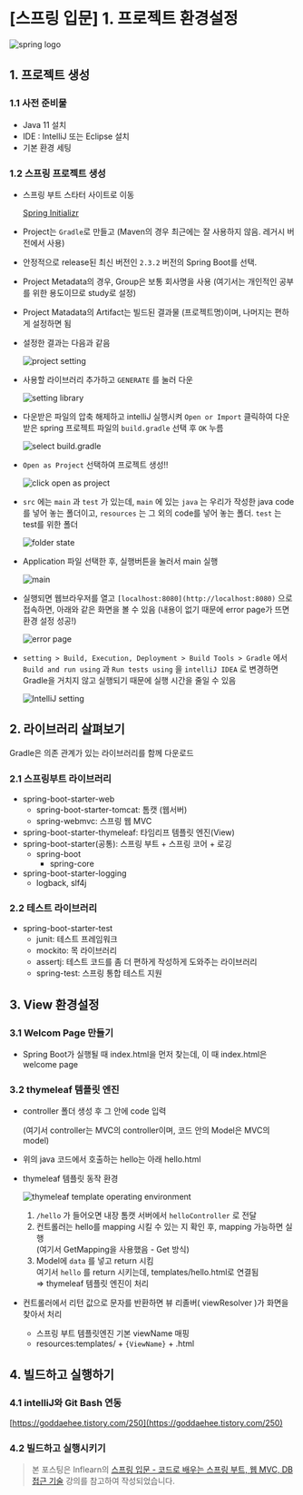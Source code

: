 # [스프링 입문] 1. 프로젝트 환경설정

![spring logo](../img/img-spring/spring_logo.jpg)

## 1\. 프로젝트 생성

### 1.1 사전 준비물

-   Java 11 설치
-   IDE : IntelliJ 또는 Eclipse 설치
-   기본 환경 세팅

### 1.2 스프링 프로젝트 생성

-   스프링 부트 스타터 사이트로 이동
    
    [Spring Initializr](https://start.spring.io/)
    
-   Project는 `Gradle`로 만들고 (Maven의 경우 최근에는 잘 사용하지 않음. 레거시 버전에서 사용)
    
-   안정적으로 release된 최신 버전인 `2.3.2` 버전의 Spring Boot를 선택.
    
-   Project Metadata의 경우, Group은 보통 회사명을 사용 (여기서는 개인적인 공부를 위한 용도이므로 study로 설정)
    
-   Project Matadata의 Artifact는 빌드된 결과물 (프로젝트명)이며, 나머지는 편하게 설정하면 됨
    
-   설정한 결과는 다음과 같음
    
    ![project setting](../img/img-spring/01.setting.png)

-   사용할 라이브러리 추가하고 `GENERATE` 를 눌러 다운
    
    ![setting library](../img/img-spring/01.lib.png)

-   다운받은 파일의 압축 해제하고 intelliJ 실행시켜 `Open or Import` 클릭하여 다운받은 spring 프로젝트 파일의 `build.gradle` 선택 후 `OK` 누름
    
    ![select build.gradle](../img/img-spring/01.build.png)

-   `Open as Project` 선택하여 프로젝트 생성!!
    
    ![click open as project](../img/img-spring/01.openasbuild.png)

-   `src` 에는 `main` 과 `test` 가 있는데, `main` 에 있는 `java` 는 우리가 작성한 java code를 넣어 놓는 폴더이고, `resources` 는 그 외의 code를 넣어 놓는 폴더. `test` 는 test를 위한 폴더
    
    ![folder state](../img/img-spring/01.directoryInfo.png)

-   Application 파일 선택한 후, 실행버튼을 눌러서 main 실행
    
    ![main](../img/img-spring/01.mainRun.png)

-   실행되면 웹브라우저를 열고 `[localhost:8080](http://localhost:8080)` 으로 접속하면, 아래와 같은 화면을 볼 수 있음 (내용이 없기 때문에 error page가 뜨면 환경 설정 성공!)
    
    ![error page](../img/img-spring/01.errorPage.png)

-   `setting > Build, Execution, Deployment > Build Tools > Gradle` 에서 `Build and run using` 과 `Run tests using` 을 `intelliJ IDEA` 로 변경하면 Gradle을 거치지 않고 실행되기 때문에 실행 시간을 줄일 수 있음
    
    ![IntelliJ setting](../img/img-spring/01.intellijSetting.png)

## 2\. 라이브러리 살펴보기

Gradle은 의존 관계가 있는 라이브러리를 함께 다운로드

### 2.1 스프링부트 라이브러리

-   spring-boot-starter-web
    -   spring-boot-starter-tomcat: 톰캣 (웹서버)
    -   spring-webmvc: 스프링 웹 MVC
-   spring-boot-starter-thymeleaf: 타임리프 템플릿 엔진(View)
-   spring-boot-starter(공통): 스프링 부트 + 스프링 코어 + 로깅
    -   spring-boot
        -   spring-core
-   spring-boot-starter-logging
    -   logback, slf4j

### 2.2 테스트 라이브러리

-   spring-boot-starter-test
    -   junit: 테스트 프레임워크
    -   mockito: 목 라이브러리
    -   assertj: 테스트 코드를 좀 더 편하게 작성하게 도와주는 라이브러리
    -   spring-test: 스프링 통합 테스트 지원

## 3\. View 환경설정

### 3.1 Welcom Page 만들기

-   Spring Boot가 실행될 때 index.html을 먼저 찾는데, 이 때 index.html은 welcome page
    
    <script src="https://gist.github.com/Kim-SuBin/8ebb9b81138504326ea1dd7c6004cb3a.js"></script>

### 3.2 thymeleaf 템플릿 엔진

-   controller 폴더 생성 후 그 안에 code 입력
    
    (여기서 controller는 MVC의 controller이며, 코드 안의 Model은 MVC의 model)
    
    <script src="https://gist.github.com/Kim-SuBin/7a0057ad2ff8d89db4956123135e6b5f.js"></script>

-   위의 java 코드에서 호출하는 hello는 아래 hello.html
    
    <script src="https://gist.github.com/Kim-SuBin/bf1685a9ea7feca2d30ecb56b5e269e1.js"></script>

-   thymeleaf 템플릿 동작 환경
    
    ![thymeleaf template operating environment](../img/img-spring/01.thymeleaf.png)

    1.  `/hello` 가 들어오면 내장 톰캣 서버에서 `helloController` 로 전달
    2.  컨트롤러는 hello를 mapping 시킬 수 있는 지 확인 후, mapping 가능하면 실행  
        (여기서 GetMapping을 사용했음 - Get 방식)
    3.  Model에 `data` 를 넣고 return 시킴  
        여기서 `hello` 를 return 시키는데, templates/hello.html로 연결됨  
        ⇒ thymeleaf 템플릿 엔진이 처리
-   컨트롤러에서 리턴 값으로 문자를 반환하면 뷰 리졸버( viewResolver )가 화면을 찾아서 처리
    
    -   스프링 부트 템플릿엔진 기본 viewName 매핑
    -   resources:templates/ + `{ViewName}` + .html

## 4\. 빌드하고 실행하기

### 4.1 intelliJ와 Git Bash 연동

[https://goddaehee.tistory.com/250](https://goddaehee.tistory.com/250)

### 4.2 빌드하고 실행시키기

<script src="https://gist.github.com/Kim-SuBin/ae83cc32bbda4d62cfa015f6bf7913bd.js"></script>

> 본 포스팅은 Inflearn의 [스프링 입문 - 코드로 배우는 스프링 부트, 웹 MVC, DB 접근 기술](https://www.inflearn.com/course/%EC%8A%A4%ED%94%84%EB%A7%81-%EC%9E%85%EB%AC%B8-%EC%8A%A4%ED%94%84%EB%A7%81%EB%B6%80%ED%8A%B8) 강의를 참고하여 작성되었습니다.